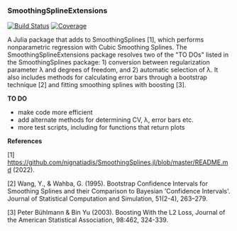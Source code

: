 ### SmoothingSplineExtensions

[![Build Status](https://github.com/dirkbeck/SmoothingSplineExtensions.jl/actions/workflows/CI.yml/badge.svg?branch=master)](https://github.com/dirkbeck/SmoothingSplineExtensions.jl/actions/workflows/CI.yml?query=branch%3Amaster)
[![Coverage](https://codecov.io/gh/dirkbeck/SmoothingSplineExtensions.jl/branch/master/graph/badge.svg)](https://codecov.io/gh/dirkbeck/SmoothingSplineExtensions.jl)

A Julia package that adds to SmoothingSplines [1], which performs nonparametric regression with Cubic Smoothing Splines. The SmoothingSplineExtensions package resolves two of the "TO DOs" listed in the SmoothingSplines package: 1) conversion between regularization parameter λ and degrees of freedom, and 2) automatic selection of λ. It also includes methods for calculating error bars through a bootstrap technique [2] and fitting smoothing splines with boosting [3].



**TO DO**

* make code more efficient
* add alternate methods for determining CV, λ, error bars etc.
* more test scripts, including for functions that return plots


**References**

[1] https://github.com/nignatiadis/SmoothingSplines.jl/blob/master/README.md (2022).

[2] Wang, Y., &amp; Wahba, G. (1995). Bootstrap Confidence Intervals for Smoothing Splines and their Comparison to Bayesian 'Confidence Intervals'. Journal of Statistical Computation and Simulation, 51(2-4), 263–279.

[3] Peter Bühlmann & Bin Yu (2003). Boosting With the L2 Loss, Journal of the American Statistical Association, 98:462, 324-339.
